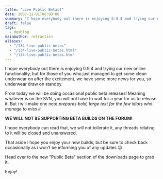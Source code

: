 ```yaml
---
title: "Live Public Betas!"
date: 2007-12-01T00:00:00
summary: "I hope everybody out there is enjoying 0.9.4 and trying our new online functionality, but for those of you who just managed to get some clean underwear on after the excitement, we have some more news for you, so underwear draw on standby."
draft: false
tags:
  - devblog
mainAuthor: refraction
aliases:
  - "/134-live-public-betas"
  - "/134-live-public-betas.html"
  - "/134-live-public-betas.htm"
---
```


I hope everybody out there is enjoying 0.9.4 and trying our new online
functionality, but for those of you who just managed to get some clean
underwear on after the excitement, we have some more news for you, so
underwear draw on standby.

From today we will be doing occasional public beta releases! Meaning
whatever is on the SVN, you will not have to wait for a year for us to
release it. But i will make one note *prepares bold, large text for the
few idiots who manage to miss it*

**WE WILL NOT BE SUPPORTING BETA BUILDS ON THE FORUM!**

I hope everybody can read that, we will not tollerate it, any threads
relating to it will be closed and unanswered.

That aside i hope you enjoy your new builds, but be sure to check back
occasionally as i won't be informing you of any updates
😉

Head over to the new "Public Beta" section of the downloads page to
grab it.

Enjoy!
